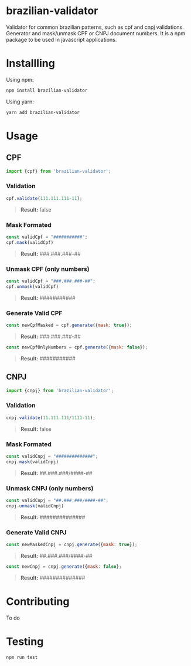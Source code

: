 # brazilian-validator
Validator for common brazilian patterns, such as cpf and cnpj validations. 
Generator and mask/unmask CPF or CNPJ document numbers.
It is a npm package to be used in javascript applications.

# Installling

Using npm:

```bash
npm install brazilian-validator
```

Using yarn:

```bash
yarn add brazilian-validator
```

# Usage

## CPF

```js
import {cpf} from 'brazilian-validator';
```

### Validation

```js
cpf.validate(111.111.111-11);
```

> **Result:** false

### Mask Formated

```js
const validCpf = "###########";
cpf.mask(validCpf)
```

> **Result:**  ###.###.###-##

### Unmask CPF (only numbers)

```js
const validCpf = "###.###.###-##";
cpf.unmask(validCpf)
```

> **Result:**  ###########

### Generate Valid CPF

```js
const newCpfMasked = cpf.generate({mask: true});
```

> **Result:**  ###.###.###-##

```js
const newCpfOnlyNumbers = cpf.generate({mask: false});
```

> **Result:**  ###########

## CNPJ

```js
import {cnpj} from 'brazilian-validator';
```

### Validation

```js
cnpj.validate(11.111.111/1111-11);
```

> **Result:** false

### Mask Formated

```js
const validCnpj = "##############";
cnpj.mask(validCnpj)
```

> **Result:**  ##.###.###/####-##

### Unmask CNPJ (only numbers)

```js
const validCnpj = "##.###.###/####-##";
cnpj.unmask(validCnpj)
```

> **Result:**  ##############

### Generate Valid CNPJ

```js
const newMaskedCnpj = cnpj.generate({mask: true});
```

> **Result:**  ##.###.###/####-##

```js
const newCnpj = cnpj.generate({mask: false};
```

> **Result:**  ##############

# Contributing

To do

# Testing

```bash
npm run test
```